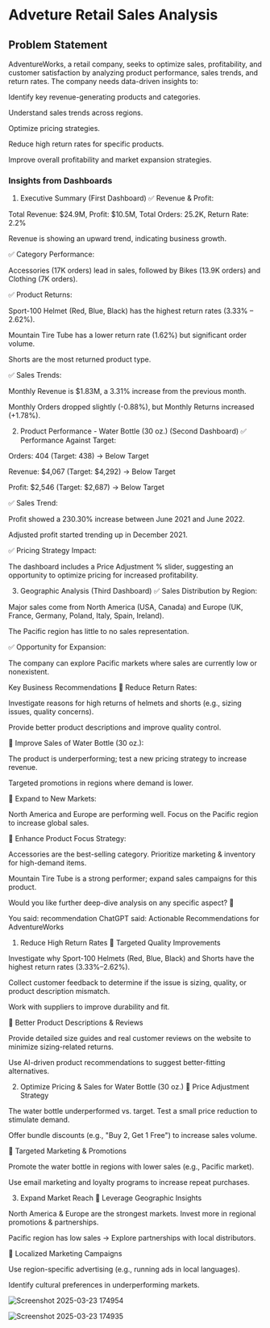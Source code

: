 # Adveture Retail Sales Analysis
## Problem Statement
AdventureWorks, a retail company, seeks to optimize sales, profitability, and customer satisfaction by analyzing product performance, sales trends, and return rates. 
The company needs data-driven insights to:

Identify key revenue-generating products and categories.

Understand sales trends across regions.

Optimize pricing strategies.

Reduce high return rates for specific products.

Improve overall profitability and market expansion strategies.

### Insights from Dashboards
1. Executive Summary (First Dashboard)
✅ Revenue & Profit:

Total Revenue: $24.9M, Profit: $10.5M, Total Orders: 25.2K, Return Rate: 2.2%

Revenue is showing an upward trend, indicating business growth.

✅ Category Performance:

Accessories (17K orders) lead in sales, followed by Bikes (13.9K orders) and Clothing (7K orders).

✅ Product Returns:

Sport-100 Helmet (Red, Blue, Black) has the highest return rates (3.33% – 2.62%).

Mountain Tire Tube has a lower return rate (1.62%) but significant order volume.

Shorts are the most returned product type.

✅ Sales Trends:

Monthly Revenue is $1.83M, a 3.31% increase from the previous month.

Monthly Orders dropped slightly (-0.88%), but Monthly Returns increased (+1.78%).

2. Product Performance - Water Bottle (30 oz.) (Second Dashboard)
✅ Performance Against Target:

Orders: 404 (Target: 438) → Below Target

Revenue: $4,067 (Target: $4,292) → Below Target

Profit: $2,546 (Target: $2,687) → Below Target

✅ Sales Trend:

Profit showed a 230.30% increase between June 2021 and June 2022.

Adjusted profit started trending up in December 2021.

✅ Pricing Strategy Impact:

The dashboard includes a Price Adjustment % slider, suggesting an opportunity to optimize pricing for increased profitability.

3. Geographic Analysis (Third Dashboard)
✅ Sales Distribution by Region:

Major sales come from North America (USA, Canada) and Europe (UK, France, Germany, Poland, Italy, Spain, Ireland).

The Pacific region has little to no sales representation.

✅ Opportunity for Expansion:

The company can explore Pacific markets where sales are currently low or nonexistent.

Key Business Recommendations
🔹 Reduce Return Rates:

Investigate reasons for high returns of helmets and shorts (e.g., sizing issues, quality concerns).

Provide better product descriptions and improve quality control.

🔹 Improve Sales of Water Bottle (30 oz.):

The product is underperforming; test a new pricing strategy to increase revenue.

Targeted promotions in regions where demand is lower.

🔹 Expand to New Markets:

North America and Europe are performing well. Focus on the Pacific region to increase global sales.

🔹 Enhance Product Focus Strategy:

Accessories are the best-selling category. Prioritize marketing & inventory for high-demand items.

Mountain Tire Tube is a strong performer; expand sales campaigns for this product.

Would you like further deep-dive analysis on any specific aspect? 🚀







You said:
recommendation
ChatGPT said:
Actionable Recommendations for AdventureWorks
1. Reduce High Return Rates
🔹 Targeted Quality Improvements

Investigate why Sport-100 Helmets (Red, Blue, Black) and Shorts have the highest return rates (3.33%–2.62%).

Collect customer feedback to determine if the issue is sizing, quality, or product description mismatch.

Work with suppliers to improve durability and fit.

🔹 Better Product Descriptions & Reviews

Provide detailed size guides and real customer reviews on the website to minimize sizing-related returns.

Use AI-driven product recommendations to suggest better-fitting alternatives.

2. Optimize Pricing & Sales for Water Bottle (30 oz.)
🔹 Price Adjustment Strategy

The water bottle underperformed vs. target. Test a small price reduction to stimulate demand.

Offer bundle discounts (e.g., "Buy 2, Get 1 Free") to increase sales volume.

🔹 Targeted Marketing & Promotions

Promote the water bottle in regions with lower sales (e.g., Pacific market).

Use email marketing and loyalty programs to increase repeat purchases.

3. Expand Market Reach
🔹 Leverage Geographic Insights

North America & Europe are the strongest markets. Invest more in regional promotions & partnerships.

Pacific region has low sales → Explore partnerships with local distributors.

🔹 Localized Marketing Campaigns

Use region-specific advertising (e.g., running ads in local languages).

Identify cultural preferences in underperforming markets.

![Screenshot 2025-03-23 174954](https://github.com/user-attachments/assets/7b274c59-1d85-46b1-a9bf-e2a2bff93b80)

![Screenshot 2025-03-23 174935](https://github.com/user-attachments/assets/d31be09f-baec-4276-828a-b890f1ac7fb6)

